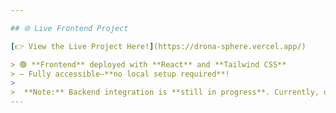 ```yaml
---

## 🌐 Live Frontend Project

[👉 View the Live Project Here!](https://drona-sphere.vercel.app/)

> 🟢 **Frontend** deployed with **React** and **Tailwind CSS**  
> — Fully accessible—**no local setup required**!  
>  
>  **Note:** Backend integration is **still in progress**. Currently, only the UI is functional.
---
```


